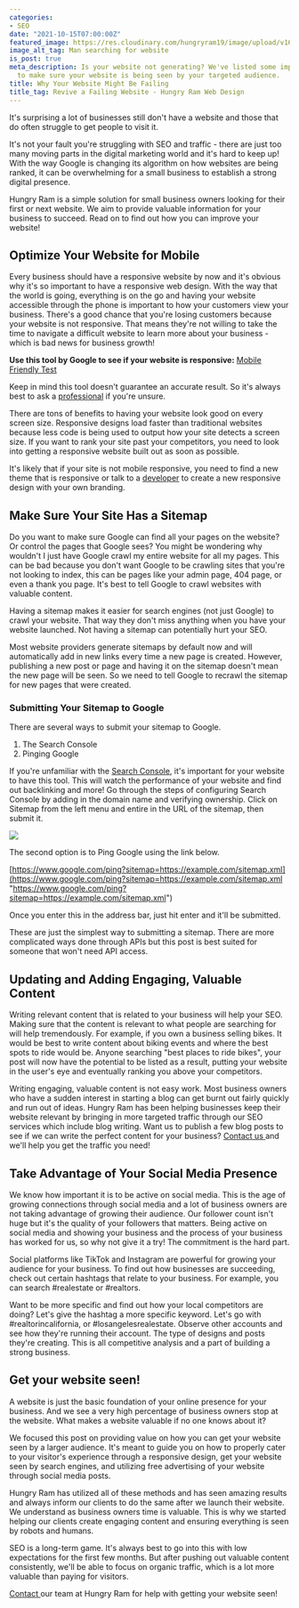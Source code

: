 ```yaml
---
categories:
- SEO
date: "2021-10-15T07:00:00Z"
featured_image: https://res.cloudinary.com/hungryram19/image/upload/v1634363643/hungryram/search-engine_ktoi5y.jpg
image_alt_tag: Man searching for website
is_post: true
meta_description: Is your website not generating? We've listed some important items
  to make sure your website is being seen by your targeted audience.
title: Why Your Website Might Be Failing
title_tag: Revive a Failing Website - Hungry Ram Web Design
---
```

It's surprising a lot of businesses still don't have a website and those that do often struggle to get people to visit it.

It's not your fault you're struggling with SEO and traffic - there are just too many moving parts in the digital marketing world and it's hard to keep up! With the way Google is changing its algorithm on how websites are being ranked, it can be overwhelming for a small business to establish a strong digital presence.

Hungry Ram is a simple solution for small business owners looking for their first or next website. We aim to provide valuable information for your business to succeed. Read on to find out how you can improve your website!

## Optimize Your Website for Mobile

Every business should have a responsive website by now and it's obvious why it's so important to have a responsive web design. With the way that the world is going, everything is on the go and having your website accessible through the phone is important to how your customers view your business. There's a good chance that you're losing customers because your website is not responsive. That means they're not willing to take the time to navigate a difficult website to learn more about your business - which is bad news for business growth!

**Use this tool by Google to see if your website is responsive:** [Mobile Friendly Test](https://search.google.com/test/mobile-friendly)

Keep in mind this tool doesn't guarantee an accurate result. So it's always best to ask a [professional](/contact) if you're unsure.

There are tons of benefits to having your website look good on every screen size. Responsive designs load faster than traditional websites because less code is being used to output how your site detects a screen size. If you want to rank your site past your competitors, you need to look into getting a responsive website built out as soon as possible.

It's likely that if your site is not mobile responsive, you need to find a new theme that is responsive or talk to a [developer](/contact) to create a new responsive design with your own branding.

## Make Sure Your Site Has a Sitemap

Do you want to make sure Google can find all your pages on the website? Or control the pages that Google sees? You might be wondering why wouldn't I just have Google crawl my entire website for all my pages. This can be bad because you don't want Google to be crawling sites that you're not looking to index, this can be pages like your admin page, 404 page, or even a thank you page. It's best to tell Google to crawl websites with valuable content.

Having a sitemap makes it easier for search engines (not just Google) to crawl your website. That way they don't miss anything when you have your website launched. Not having a sitemap can potentially hurt your SEO.

Most website providers generate sitemaps by default now and will automatically add in new links every time a new page is created. However, publishing a new post or page and having it on the sitemap doesn't mean the new page will be seen. So we need to tell Google to recrawl the sitemap for new pages that were created.

### Submitting Your Sitemap to Google

There are several ways to submit your sitemap to Google.

1. The Search Console
2. Pinging Google

If you're unfamiliar with the [Search Console](https://search.google.com/search-console/about), it's important for your website to have this tool. This will watch the performance of your website and find out backlinking and more! Go through the steps of configuring Search Console by adding in the domain name and verifying ownership. Click on Sitemap from the left menu and entire in the URL of the sitemap, then submit it.

![](https://res.cloudinary.com/hungryram19/image/upload/v1634361697/hungryram/google_search_console_sitemap_ujwgkz.jpg)

The second option is to Ping Google using the link below.

[https://www.google.com/ping?sitemap=https://example.com/sitemap.xml](https://www.google.com/ping?sitemap=https://example.com/sitemap.xml "https://www.google.com/ping?sitemap=https://example.com/sitemap.xml")

Once you enter this in the address bar, just hit enter and it'll be submitted.

These are just the simplest way to submitting a sitemap. There are more complicated ways done through APIs but this post is best suited for someone that won't need API access.

## Updating and Adding Engaging, Valuable Content

Writing relevant content that is related to your business will help your SEO. Making sure that the content is relevant to what people are searching for will help tremendously. For example, if you own a business selling bikes. It would be best to write content about biking events and where the best spots to ride would be. Anyone searching "best places to ride bikes", your post will now have the potential to be listed as a result, putting your website in the user's eye and eventually ranking you above your competitors.

Writing engaging, valuable content is not easy work. Most business owners who have a sudden interest in starting a blog can get burnt out fairly quickly and run out of ideas. Hungry Ram has been helping businesses keep their website relevant by bringing in more targeted traffic through our SEO services which include blog writing. Want us to publish a few blog posts to see if we can write the perfect content for your business? [Contact us ](/contact)and we'll help you get the traffic you need!

## Take Advantage of Your Social Media Presence

We know how important it is to be active on social media. This is the age of growing connections through social media and a lot of business owners are not taking advantage of growing their audience. Our follower count isn't huge but it's the quality of your followers that matters. Being active on social media and showing your business and the process of your business has worked for us, so why not give it a try! The commitment is the hard part.

Social platforms like TikTok and Instagram are powerful for growing your audience for your business. To find out how businesses are succeeding, check out certain hashtags that relate to your business. For example, you can search #realestate or #realtors.

Want to be more specific and find out how your local competitors are doing? Let's give the hashtag a more specific keyword. Let's go with #realtorincalifornia, or #losangelesrealestate. Observe other accounts and see how they're running their account. The type of designs and posts they're creating. This is all competitive analysis and a part of building a strong business.

## Get your website seen!

A website is just the basic foundation of your online presence for your business. And we see a very high percentage of business owners stop at the website. What makes a website valuable if no one knows about it?

We focused this post on providing value on how you can get your website seen by a larger audience. It's meant to guide you on how to properly cater to your visitor's experience through a responsive design, get your website seen by search engines, and utilizing free advertising of your website through social media posts.

Hungry Ram has utilized all of these methods and has seen amazing results and always inform our clients to do the same after we launch their website. We understand as business owners time is valuable. This is why we started helping our clients create engaging content and ensuring everything is seen by robots and humans.

SEO is a long-term game. It's always best to go into this with low expectations for the first few months. But after pushing out valuable content consistently, we'll be able to focus on organic traffic, which is a lot more valuable than paying for visitors.

[Contact ](/contact)our team at Hungry Ram for help with getting your website seen!